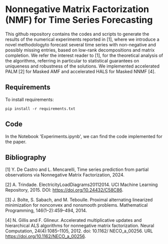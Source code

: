 # Nonnegative Matrix Factorization (NMF) for Time Series Forecasting

This github repository contains the codes and scripts to generate the results of the numerical experiments reported in [1], where we introduce a novel methodologyto forecast several time series with non-negative and possibly missing entries, based on low-rank decompositions and matrix completion. We refer the interest reader to [1], for the theoretical analysis of the algorithms, referring in particular to statistical guarantees on uniqueness and robustness of the solutions. We implemented accelerated PALM [2] for Masked AMF and accelerated HALS for Masked NNMF [4]. 

## Requirements

To install requirements:

```setup
pip install -r requirements.txt
```

## Code

In the Notebook 'Experiments.ipynb', we can find the code implemented for the paper.

## Bibliography

[1] Y. De Castro and L. Mencarelli, Time series prediction from partial observations via Nonnegative Matrix Factorization, 2024.

[2] A. Trindade. ElectricityLoadDiagrams20112014. UCI Machine Learning Repository, 2015. DOI: https://doi.org/10.24432/C58C86.

[3] J. Bolte, S. Sabach, and M. Teboulle. Proximal alternating linearized minimization for nonconvex and nonsmooth problems. Mathematical Programming, 146(1–2):459–494, 2014.

[4] N. Gillis and F. Glineur. Accelerated multiplicative updates and hierarchical ALS algorithms for nonnegative matrix factorization. Neural Computation, 24(4):1085–1105, 2012. doi: 10.1162/ NECO\_a\_00256. URL https://doi.org/10.1162/NECO_a_00256.

